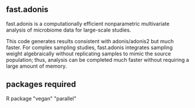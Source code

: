 ## fast.adonis
fast.adonis is a computationally efficient nonparametric multivariate analysis of microbiome data for large-scale studies.

This code generates results consistent with adonis/adonis2 but much faster. For complex sampling studies, fast.adonis integrates sampling weight algebraically without replicating samples to mimic the source population; thus, analysis can be completed much faster without requiring a large amount of memory.

## packages required
R package "vegan" "parallel"

